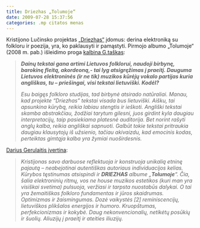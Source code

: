 ```yaml
---
title: Driezhas „Tolumoje“
date: 2009-07-28 15:37:56
categories: .mp citatos menas
---
```


Kristijono Lučinsko projektas [„Driezhas“](http://muzika.frype.lt/driezhas) įdomus: derina elektroniką su folkloru ir poezija, yra, ko paklausyti ir pamąstyti. Pirmojo albumo „Tolumoje“ (2008 m. pab.) išleidimo proga [kalbina G.taškas](http://www.g-taskas.lt/driezhas-tolumoje-soundprovocation-2008-interviu/):

> ***Dainų tekstai gana artimi Lietuvos folklorui, naudoji birbynę, barokinę fleitą, akordeoną,- tai lyg atsigręžimas į praeitį. Dauguma Lietuvos elektroninės (ir ne tik) muzikos kūrėjų vokalo partijas kuria angliškas, tu – priešingai, visi tekstai lietuviški. Kodėl?***
>
> *Esu baigęs folkloro studijas, tad birbynė atsirado natūraliai. Manau, kad projekte “Driezhas” tekstai visada bus lietuviški. Aišku, tai apsunkina kūrybą, reikia labiau stengtis ir ieškoti. Angliški tekstai skamba abstrakčiau, žodžiai tarytum gilesni, juos girdint kyla daugiau interpretacijų, taip pasiekiama platesnė auditorija. Bet norint rašyti anglų kalba, reikia angliškai sapnuoti. Galbūt tokie tekstai pritraukia daugiau klausytojų iš užsienio, tačiau akivaizdu, kad emocinis kodas, perteiktas gimtąja kalba yra žymiai nuoširdesnis.*

[Darius Gerulaitis įvertina](http://www.soundprovocation.com/Driezhas-Tolumoje_atsiliepimai_Darius_Gerulaitis.html):

> *Kristijonas savo darbuose reflektuoja ir konstruoja unikalią etninę pajautą – neabejotinai autentiškas autoriaus individuacijos kelias. Kūrybos tęstinumas atsispindi ir **DRIEZHAS** albume „**Tolumoje**“. Čia, šalia elektroninių ritmų, vos ne house muzikos estetikos (kuri man yra visiškai svetima) pulsuoja, veržiasi ir tarpsta nuostabūs dalykai. O tai yra žemaitiškas folkloro fundamentas ir jūros skaidrumas. Optimizmas ir žaismingumas. Dozė vaikystės [2] reminiscencijų, lietuviškos plikšalos energijos ir humoro. Kruopštumas, perfekcionizmas ir kokybė. Daug nekonvencionalių, netikėtų posūkių ir šuolių. Aliuzijų į praeitį ir ateities iliuzijų.*
